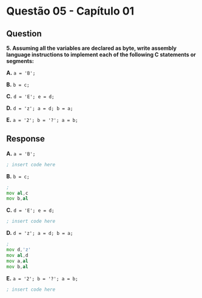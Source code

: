# Questão 05 - Capítulo 01

## Question

**<p>5. Assuming all the variables are declared as byte, write assembly language instructions to implement each of the following C statements or segments:</p>**
**<p>A.** ``a = 'B';``</p>
**<p>B.** ``b = c;``</p>
**<p>C.** ``d = 'E'; e = d;``</p>
**<p>D.** ``d = 'z'; a = d; b = a;``</p>
**<p>E.** ``a = '2'; b = '?'; a = b;``</p>

## Response

**<p>A.** ``a = 'B';``</p>

```asm
; insert code here
```

**<p>B.** ``b = c;``</p>

```asm
;
mov al,c
mov b,al
```

**<p>C.** ``d = 'E'; e = d;``</p>

```asm
; insert code here
```

**<p>D.** ``d = 'z'; a = d; b = a;``</p>

```asm
;
mov d,'z'
mov al,d
mov a,al
mov b,al

```
**<p>E.** ``a = '2'; b = '?'; a = b;``</p>

```asm
; insert code here
```
